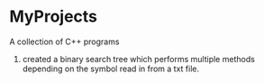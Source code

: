 # MyProjects
A collection of C++ programs

1) created a binary search tree which performs multiple methods depending on the symbol read in from a txt file.
